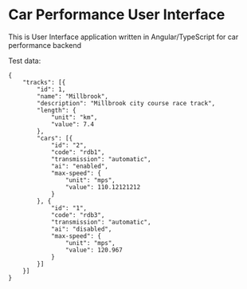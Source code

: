 # Car Performance User Interface

This is User Interface application written in Angular/TypeScript for car performance backend

Test data:

```
{
	"tracks": [{
		"id": 1,
		"name": "Millbrook",
		"description": "Millbrook city course race track",
		"length": {
			"unit": "km",
			"value": 7.4
		},
		"cars": [{
			"id": "2",
			"code": "rdb1",
			"transmission": "automatic",
			"ai": "enabled",
			"max-speed": {
				"unit": "mps",
				"value": 110.12121212
			}
		}, {
			"id": "1",
			"code": "rdb3",
			"transmission": "automatic",
			"ai": "disabled",
			"max-speed": {
				"unit": "mps",
				"value": 120.967
			}
		}]
	}]
}

```
